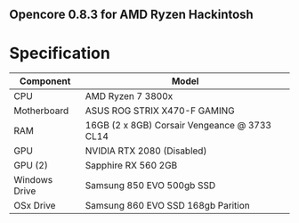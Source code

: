 ## Opencore 0.8.3 for AMD Ryzen Hackintosh

# Specification

| Component     |  Model                                            |
| ------------- |---------------------------------------------------|
| CPU           | AMD Ryzen 7 3800x                        
| Motherboard   | ASUS ROG STRIX X470-F GAMING
| RAM           | 16GB (2 x 8GB) Corsair Vengeance @ 3733 CL14
| GPU           | NVIDIA RTX 2080 (Disabled)
| GPU (2)       | Sapphire RX 560 2GB
| Windows Drive | Samsung 850 EVO 500gb SSD
| OSx Drive     | Samsung 860 EVO SSD 168gb Parition 
